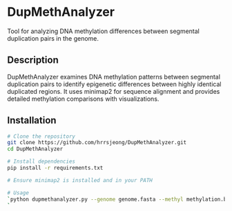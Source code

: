# DupMethAnalyzer

Tool for analyzing DNA methylation differences between segmental duplication pairs in the genome.

## Description

DupMethAnalyzer examines DNA methylation patterns between segmental duplication pairs to identify epigenetic 
differences between highly identical duplicated regions. It uses minimap2 for sequence alignment and 
provides detailed methylation comparisons with visualizations.

## Installation

```bash
# Clone the repository
git clone https://github.com/hrrsjeong/DupMethAnalyzer.git
cd DupMethAnalyzer

# Install dependencies
pip install -r requirements.txt

# Ensure minimap2 is installed and in your PATH

# Usage
`python dupmethanalyzer.py --genome genome.fasta --methyl methylation.bed --dups segmental_duplications.bed --window 100 --threads 8
`
